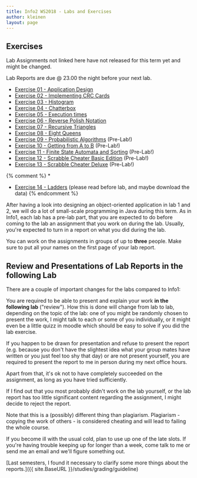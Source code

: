 ```yaml
---
title: Info2 WS2018 - Labs and Exercises
author: kleinen
layout: page
---
```


## Exercises
Lab Assignments not linked here have not released for this term yet and might be changed.

Lab Reports are due @ 23.00 the night before your next lab.
* [Exercise 01 - Application Design](lab-01)
* [Exercise 02 - Implementing CRC Cards](lab-02)
* [Exercise 03 - Histogram](lab-03)
* [Exercise 04 - Chatterbox](lab-04)
* [Exercise 05 - Execution times](lab-05)
* [Exercise 06 - Reverse Polish Notation](lab-06)
* [Exercise 07 - Recursive Triangles](lab-07)
* [Exercise 08 - Eight Queens](lab-08)
* [Exercise 09 - Probabilistic Algorithms](lab-09) (Pre-Lab!)
* [Exercise 10 - Getting from A to B](lab-10) (Pre-Lab!)
* [Exercise 11 - Finite State Automata and Sorting](lab-11) (Pre-Lab!)
* [Exercise 12 - Scrabble Cheater Basic Edition](lab-12) (Pre-Lab!)
* [Exercise 13 - Scrabble Cheater Deluxe](lab-13) (Pre-Lab!)

{% comment %}
*
* [Exercise 14 - Ladders](lab-14) (please read before lab, and maybe download the data)
{% endcomment %}

After having a look into designing an object-oriented application in lab 1 and 2,
we will do a lot of small-scale programming in Java during this term. As in Info1,
each lab has a pre-lab part, that you are expected to do before coming to the lab
 an assignment that you work on during the lab. Usually, you're expected to turn
 in a report on what you did during the lab.

You can work on the assignments in groups of up to **three** people. Make sure to
put all your names on the first page of your lab report.

## Review and Presentations of Lab Reports in the following Lab

There are a couple of important changes for the labs compared to Info1:

You are required to be able to present and explain your work **in the following lab** ("review"). How this is done will change from lab to lab, depending on the topic of the lab: one of you might be randomly chosen to present the work, I might talk to each or some of you individually, or it might even be a little quizz in moodle which should be easy to solve if you did the lab exercise.

If you happen to be drawn for presentation and refuse to present the report
(e.g. because you don't have the slightest idea what your group mates
have written or you just feel too shy that day) or are not present yourself,
you are required to present the report to me in person during my next office hours.

Apart from that, it's ok not to have completely succeeded on the assignment, as long as
you have tried sufficiently.

If I find out that you most probably didn't work on the lab yourself, or the
lab report has too little significant content regarding the assignment,
I might decide to reject the report.

Note that this is a (possibly) different thing than plagiarism.
Plagiarism - copying the work of others - is considered cheating and will
lead to failing the whole course.

If you become ill with the usual cold, plan to use up one of the late slots.
If you're having trouble keeping up for longer than a week, come talk to me
or send me an email and we'll figure something out.

[Last semesters, I found it necessary to clarify some more things about the reports.]({{ site.BaseURL }}/studies/grading/guideline)
